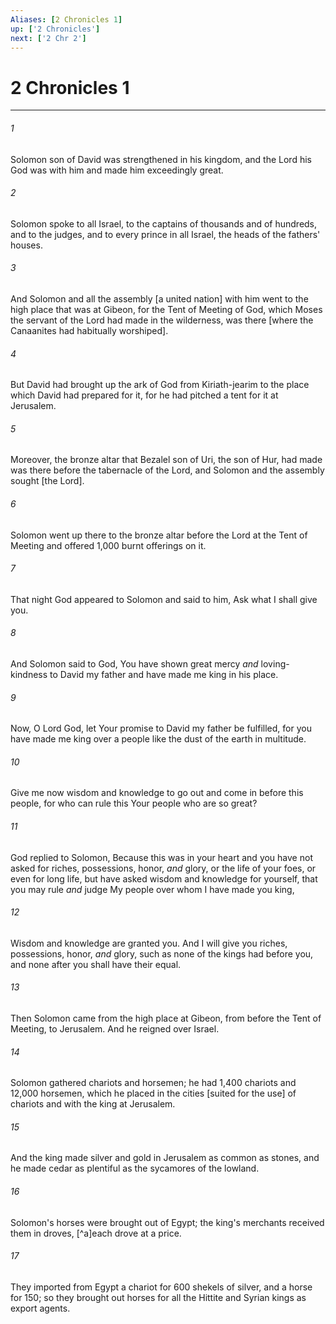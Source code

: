 ```yaml
---
Aliases: [2 Chronicles 1]
up: ['2 Chronicles']
next: ['2 Chr 2']
---
```

# 2 Chronicles 1

***














###### 1 






Solomon son of David was strengthened in his kingdom, and the Lord his God was with him and made him exceedingly great. 













###### 2 






Solomon spoke to all Israel, to the captains of thousands and of hundreds, and to the judges, and to every prince in all Israel, the heads of the fathers' houses. 













###### 3 






And Solomon and all the assembly [a united nation] with him went to the high place that was at Gibeon, for the Tent of Meeting of God, which Moses the servant of the Lord had made in the wilderness, was there [where the Canaanites had habitually worshiped]. 













###### 4 






But David had brought up the ark of God from Kiriath-jearim to the place which David had prepared for it, for he had pitched a tent for it at Jerusalem. 













###### 5 






Moreover, the bronze altar that Bezalel son of Uri, the son of Hur, had made was there before the tabernacle of the Lord, and Solomon and the assembly sought [the Lord]. 













###### 6 






Solomon went up there to the bronze altar before the Lord at the Tent of Meeting and offered 1,000 burnt offerings on it. 













###### 7 






That night God appeared to Solomon and said to him, Ask what I shall give you. 













###### 8 






And Solomon said to God, You have shown great mercy _and_ loving-kindness to David my father and have made me king in his place. 













###### 9 






Now, O Lord God, let Your promise to David my father be fulfilled, for you have made me king over a people like the dust of the earth in multitude. 













###### 10 






Give me now wisdom and knowledge to go out and come in before this people, for who can rule this Your people who are so great? 













###### 11 






God replied to Solomon, Because this was in your heart and you have not asked for riches, possessions, honor, _and_ glory, or the life of your foes, or even for long life, but have asked wisdom and knowledge for yourself, that you may rule _and_ judge My people over whom I have made you king, 













###### 12 






Wisdom and knowledge are granted you. And I will give you riches, possessions, honor, _and_ glory, such as none of the kings had before you, and none after you shall have their equal. 













###### 13 






Then Solomon came from the high place at Gibeon, from before the Tent of Meeting, to Jerusalem. And he reigned over Israel. 













###### 14 






Solomon gathered chariots and horsemen; he had 1,400 chariots and 12,000 horsemen, which he placed in the cities [suited for the use] of chariots and with the king at Jerusalem. 













###### 15 






And the king made silver and gold in Jerusalem as common as stones, and he made cedar as plentiful as the sycamores of the lowland. 













###### 16 






Solomon's horses were brought out of Egypt; the king's merchants received them in droves, [^a]each drove at a price. 













###### 17 






They imported from Egypt a chariot for 600 shekels of silver, and a horse for 150; so they brought out horses for all the Hittite and Syrian kings as export agents.
